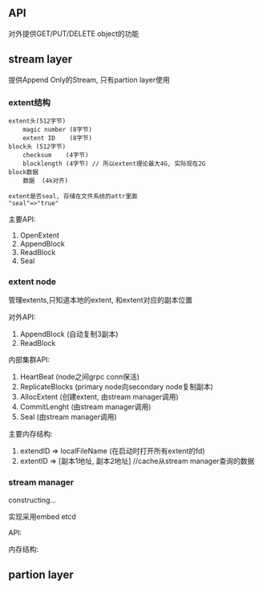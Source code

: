 ## API

对外提供GET/PUT/DELETE object的功能

## stream layer

提供Append Only的Stream, 只有partion layer使用

### extent结构

```
extent头(512字节)
	magic number (8字节)
	extent ID    (8字节)
block头 (512字节)
	checksum    (4字节)
	blocklength (4字节) // 所以extent理论最大4G, 实际现在2G
block数据
	数据  (4k对齐)

extent是否seal, 存储在文件系统的attr里面
"seal"=>"true"
```

主要API:
1. OpenExtent
2. AppendBlock
3. ReadBlock
4. Seal


### extent node

管理extents,只知道本地的extent, 和extent对应的副本位置

对外API:

1. AppendBlock (自动复制3副本)
2. ReadBlock


内部集群API:
1. HeartBeat (node之间grpc conn保活)
2. ReplicateBlocks (primary node向secondary node复制副本)
3. AllocExtent  (创建extent, 由stream manager调用)
4. CommitLenght (由stream manager调用)
5. Seal (由stream manager调用)

主要内存结构:
1. extendID => localFileName (在启动时打开所有extent的fd)
2. extentID => [副本1地址, 副本2地址] //cache从stream manager查询的数据


### stream manager

constructing...

实现采用embed etcd

API:

内存结构:

## partion layer

